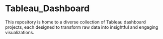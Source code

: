 # Tableau_Dashboard
This repository is home to a diverse collection of Tableau dashboard projects, each designed to transform raw data into insightful and engaging visualizations. 
